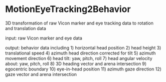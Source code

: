 # MotionEyeTracking2Behavior
3D transformation of raw Vicon marker and eye tracking data to rotation and translation data

input:   raw Vicon marker and eye data

output:  behavior data including
         1) horizontal head position
         2) head height
         3) translational speed
         4) azimuth head direction corrected for tilt
         5) azimuth movement direction
         6) head tilt: yaw, pitch, roll
         7) head angular velocity about: yaw, pitch, roll
         8) 3D heading vector and arena intersection
         9) egocentric boundary
         10) eye-in-head position
         11) azimuth gaze direction
         12) gaze vector and arena intersection
